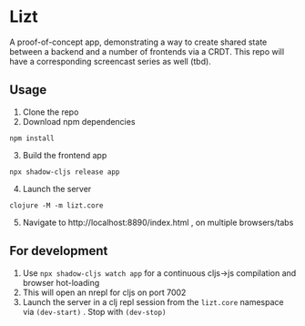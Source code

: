 # Lizt

A proof-of-concept app, demonstrating a way to create shared state between a backend and a number of frontends via a CRDT. 
This repo will have a corresponding screencast series as well (tbd). 

## Usage

1. Clone the repo
2. Download npm dependencies
``` 
npm install
```
3. Build the frontend app
```
npx shadow-cljs release app
```
4. Launch the server
```
clojure -M -m lizt.core
```

5. Navigate to http://localhost:8890/index.html , on multiple browsers/tabs

## For development

1. Use `npx shadow-cljs watch app` for a continuous cljs->js compilation and browser hot-loading
2. This will open an nrepl for cljs on port 7002
3. Launch the server in a clj repl session from the `lizt.core` namespace via `(dev-start)` . Stop with `(dev-stop)`
